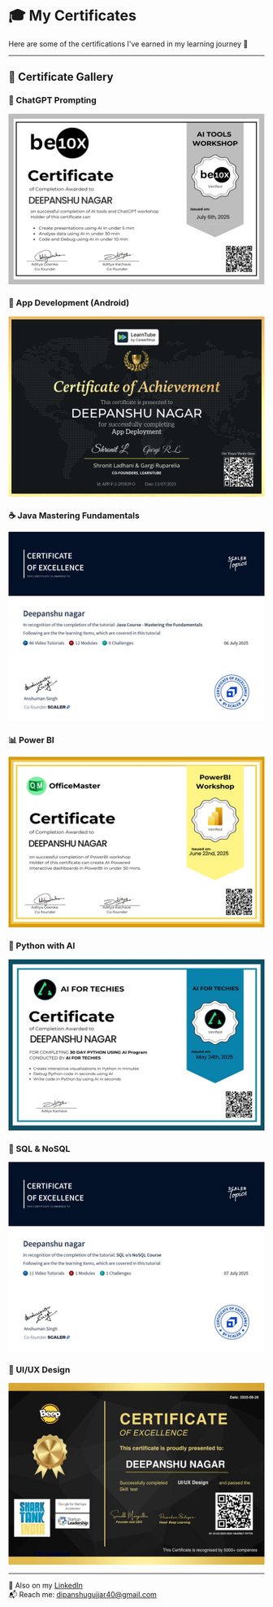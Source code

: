 # 🎓 My Certificates

Here are some of the certifications I've earned in my learning journey 🚀

---

## 📜 Certificate Gallery

### 🧠 ChatGPT Prompting  
![ChatGPT](./chatgpt.jpg)

### 📱 App Development (Android)  
![App Development](./app-devlopment.jpg)

### ☕ Java Mastering Fundamentals  
![Java Fundamentals](./java-masteringFundamentals.jpg)

### 📊 Power BI  
![Power BI](./powerBI.jpg)

### 🐍 Python with AI  
![Python with AI](./pythonWith-ai.jpg)

### 🧮 SQL & NoSQL  
![SQL NoSQL](./sql-noSql.jpg)

### 🎨 UI/UX Design  
![UI UX](./ui-uxDesign.jpg)

---

🔗 Also on my [LinkedIn](https://www.linkedin.com/in/dev-deepanshu01)  
📬 Reach me: [dipanshugujjar40@gmail.com](mailto:dipanshugujjar40@gmail.com)
